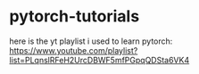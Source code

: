 # pytorch-tutorials

here is the yt playlist i used to learn pytorch: https://www.youtube.com/playlist?list=PLqnslRFeH2UrcDBWF5mfPGpqQDSta6VK4

